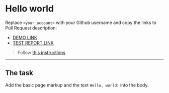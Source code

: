 # Hello world
Replace `<your_account>` with your Github username and copy the links to Pull Request description:
- [DEMO LINK](https://vlad-ptashnichenko.github.io/layout_hello-world/)
- [TEST REPORT LINK](https://vlad-ptashnichenko.github.io/layout_hello-world/report/html_report/)

> Follow [this instructions](https://mate-academy.github.io/layout_task-guideline/#how-to-solve-the-layout-tasks-on-github)
___

## The task
Add the basic page markup and the text `Hello, world!` into the body.
